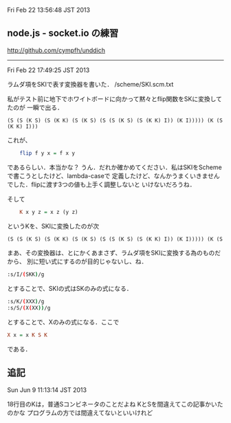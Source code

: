 Fri Feb 22 13:56:48 JST 2013

node.js - socket.io の練習
---

http://github.com/cympfh/unddich

---

Fri Feb 22 17:49:25 JST 2013

ラムダ項をSKIで表す変換器を書いた．
/scheme/SKI.scm.txt

私がテスト前に地下でホワイトボードに向かって黙々とflip関数をSKに変換してたのが
一瞬で出る．

`(S (S (K S) (S (K K) (S (K S) (S (S (K S) (S (K K) I)) (K I))))) (K (S (K K) I)))`

これが、
```haskell
    flip f y x = f x y
```
であるらしい．本当かな？
うん．だれか確かめてください．私はSKIをSchemeで書こうとしたけど、lambda-caseで
定義したけど、なんかうまくいきませんでした．flipに渡す3つの値も上手く調整しないと
いけないだろうね．

そして
```haskell
    K x y z = x z (y z)
```
というKを、SKIに変換したのが次

```lisp
(S (S (K S) (S (K K) (S (K S) (S (S (K S) (S (K K) I)) (K I))))) (K (S (S (K S) (S (K K) I)) (K I))))
```

まあ、その変換器は、とにかくあまさず、ラムダ項をSKIに変換する為のものだから、
別に短い式にするのが目的じゃないし、ね．

```bash
:s/I/(SKK)/g
```
とすることで、SKIの式はSKのみの式になる．

```bash
:s/K/(XXX)/g
:s/S/(X(XX))/g
```
とすることで、Xのみの式になる．ここで
```haskell
X x = x K S K
```
である．

追記
---
Sun Jun  9 11:13:14 JST 2013

18行目のKは，普通Sコンビネータのことだよね
KとSを間違えてこの記事かいたのかな
プログラムの方では間違えてないといいけれど
